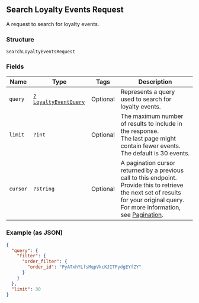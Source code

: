 ## Search Loyalty Events Request

A request to search for loyalty events.

### Structure

`SearchLoyaltyEventsRequest`

### Fields

| Name | Type | Tags | Description |
|  --- | --- | --- | --- |
| `query` | [`?LoyaltyEventQuery`](/doc/models/loyalty-event-query.md) | Optional | Represents a query used to search for loyalty events. |
| `limit` | `?int` | Optional | The maximum number of results to include in the response.<br>The last page might contain fewer events.<br>The default is 30 events. |
| `cursor` | `?string` | Optional | A pagination cursor returned by a previous call to this endpoint.<br>Provide this to retrieve the next set of results for your original query.<br>For more information, see [Pagination](https://developer.squareup.com/docs/docs/basics/api101/pagination). |

### Example (as JSON)

```json
{
  "query": {
    "filter": {
      "order_filter": {
        "order_id": "PyATxhYLfsMqpVkcKJITPydgEYfZY"
      }
    }
  },
  "limit": 30
}
```

